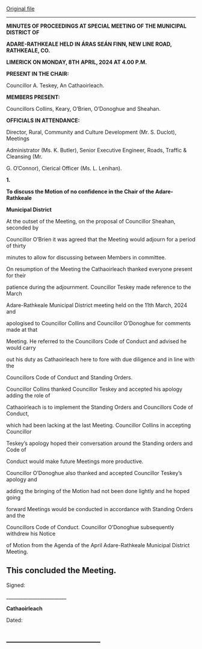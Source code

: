 [Original file](https://www.limerick.ie/sites/default/files/media/documents/2024-05/01-a-draft-minutes-special-meeting-of-municipal-district-of-adare-rathkeale-8th-april-2024.pdf)

---
**MINUTES OF PROCEEDINGS AT SPECIAL MEETING OF THE MUNICIPAL DISTRICT OF**

**ADARE-RATHKEALE HELD IN ÁRAS SEÁN FINN, NEW LINE ROAD, RATHKEALE, CO.**

**LIMERICK ON MONDAY, 8TH** **APRIL, 2024 AT 4.00 P.M.**

**PRESENT IN THE CHAIR:**

Councillor A. Teskey, An Cathaoirleach.

**MEMBERS PRESENT:**

Councillors Collins, Keary, O’Brien, O’Donoghue and Sheahan.

**OFFICIALS IN ATTENDANCE:**

Director, Rural, Community and Culture Development (Mr. S. Duclot), Meetings

Administrator (Ms. K. Butler), Senior Executive Engineer, Roads, Traffic & Cleansing (Mr.

G. O’Connor), Clerical Officer (Ms. L. Lenihan).

**1.**

**To discuss the Motion of no confidence in the Chair of the Adare-Rathkeale**

**Municipal District**

At the outset of the Meeting, on the proposal of Councillor Sheahan, seconded by

Councillor O’Brien it was agreed that the Meeting would adjourn for a period of thirty

minutes to allow for discussing between Members in committee.

On resumption of the Meeting the Cathaoirleach thanked everyone present for their

patience during the adjournment. Councillor Teskey made reference to the March

Adare-Rathkeale Municipal District meeting held on the 11th March, 2024 and

apologised to Councillor Collins and Councillor O’Donoghue for comments made at that

Meeting. He referred to the Councillors Code of Conduct and advised he would carry

out his duty as Cathaoirleach here to fore with due diligence and in line with the

Councillors Code of Conduct and Standing Orders.

Councillor Collins thanked Councillor Teskey and accepted his apology adding the role of

Cathaoirleach is to implement the Standing Orders and Councillors Code of Conduct,

which had been lacking at the last Meeting. Councillor Collins in accepting Councillor

Teskey’s apology hoped their conversation around the Standing orders and Code of

Conduct would make future Meetings more productive.

Councillor O’Donoghue also thanked and accepted Councillor Teskey’s apology and

adding the bringing of the Motion had not been done lightly and he hoped going

forward Meetings would be conducted in accordance with Standing Orders and the

Councillors Code of Conduct. Councillor O’Donoghue subsequently withdrew his Notice

of Motion from the Agenda of the April Adare-Rathkeale Municipal District Meeting.

This concluded the Meeting.
---
Signed:

\_\_\_\_\_\_\_\_\_\_\_\_\_\_\_\_\_\_\_\_\_\_\_\_\_

**Cathaoirleach**

Dated:

\_\_\_\_\_\_\_\_\_\_\_\_\_\_\_\_\_\_\_\_\_\_\_\_\_
---
